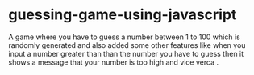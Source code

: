 # guessing-game-using-javascript
A game where you have to guess a number between 1 to 100 which is randomly generated and also added some other features like when you input a number greater than than the number you have to guess then it shows a message that your number is too high and vice verca . 
